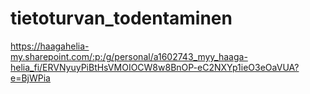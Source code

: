 # tietoturvan_todentaminen

https://haagahelia-my.sharepoint.com/:p:/g/personal/a1602743_myy_haaga-helia_fi/ERVNyuyPiBtHsVMOIOCW8w8BnOP-eC2NXYp1ieO3eOaVUA?e=BjWPia
